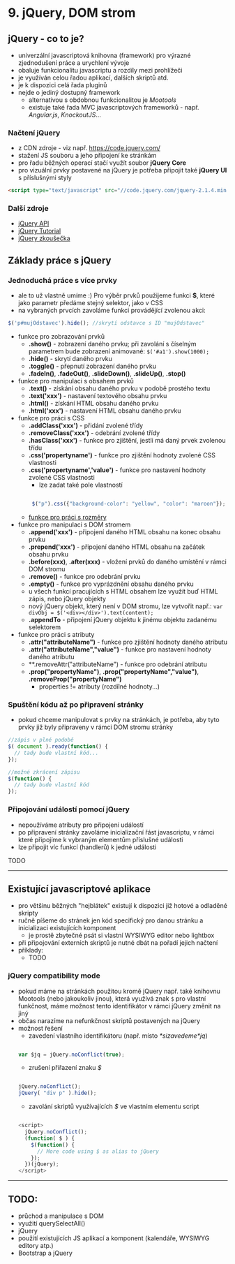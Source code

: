 # 9. jQuery, DOM strom

## jQuery - co to je?
- univerzální javascriptová knihovna (framework) pro výrazné zjednodušení práce a urychlení vývoje
- obaluje funkcionalitu javascriptu a rozdíly mezi prohlížeči
- je využíván celou řadou aplikací, dalších skriptů atd.
- je k dispozici celá řada pluginů
- nejde o jediný dostupný framework
  - alternativou s obdobnou funkcionalitou je *Mootools*
  - existuje také řada MVC javascriptových frameworků - např. *Angular.js*, *KnockoutJS*...

### Načtení jQuery
- z CDN zdroje - viz např. https://code.jquery.com/
- stažení JS souboru a jeho připojení ke stránkám
- pro řadu běžných operací stačí využít soubor **jQuery Core**
- pro vizuální prvky postavené na jQuery je potřeba připojit také **jQuery UI** s příslušnými styly

```html
<script type="text/javascript" src="//code.jquery.com/jquery-2.1.4.min.js" ></script>
```

### Další zdroje
- [jQuery API](https://api.jquery.com/)
- [jQuery Tutorial](http://www.w3schools.com/jquery/)
- [jQuery zkoušečka](http://jquery.jslab.net/zkousecka)

## Základy práce s jQuery

### Jednoduchá práce s více prvky
- ale to už vlastně umíme :) Pro výběr prvků použijeme funkci **$**, které jako parametr předáme stejný selektor, jako v CSS
- na vybraných prvcích zavoláme funkci provádějící zvolenou akci:
```javascript
$('p#mujOdstavec').hide(); //skrytí odstavce s ID "mujOdstavec"
```
- funkce pro zobrazování prvků
  - **.show()** - zobrazení daného prvku; při zavolání s číselným parametrem bude zobrazení animované: ``` $('#a1').show(1000); ```
  - **.hide()** - skrytí daného prvku
  - **.toggle()** - přepnutí zobrazení daného prvku
  - **.fadeIn()**, **.fadeOut()**, **.slideDown()**, **.slideUp()**, **.stop()**
- funkce pro manipulaci s obsahem prvků
  - **.text()** - získání obsahu daného prvku v podobě prostého textu
  - **.text('xxx')** - nastavení textového obsahu prvku
  - **.html()** - získání HTML obsahu daného prvku
  - **.html('xxx')** - nastavení HTML obsahu daného prvku
- funkce pro práci s CSS
  - **.addClass('xxx')** - přidání zvolené třídy
  - **.removeClass('xxx')** - odebrání zvolené třídy
  - **.hasClass('xxx')** - funkce pro zjištění, jestli má daný prvek zvolenou třídu
  - **.css('propertyname')** - funkce pro zjištění hodnoty zvolené CSS vlastnosti
  - **.css('propertyname','value')** - funkce pro nastavení hodnoty zvolené CSS vlastnosti
    - lze zadat také pole vlastností
    ```javascript

     $("p").css({"background-color": "yellow", "color": "maroon"});

    ```
  - [funkce pro práci s rozměry](http://www.w3schools.com/jquery/jquery_dimensions.asp)
- funkce pro manipulaci s DOM stromem
  - **.append('xxx')** - připojení daného HTML obsahu na konec obsahu prvku
  - **.prepend('xxx')** - připojení daného HTML obsahu na začátek obsahu prvku
  - **.before(xxx)**, **.after(xxx)** - vložení prvků do daného umístění v rámci DOM stromu
  - **.remove()** - funkce pro odebrání prvku
  - **.empty()** - funkce pro vyprázdnění obsahu daného prvku
  - u všech funkcí pracujících s HTML obsahem lze využít buď HTML zápis, nebo jQuery objekty
  - nový jQuery objekt, který není v DOM stromu, lze vytvořit např.:
    ```var divObj = $('<div></div>').text(content);```
  - **.appendTo** - připojení jQuery objektu k jinému objektu zadanému selektorem
- funkce pro práci s atributy
  - **.attr("attributeName")** - funkce pro zjištění hodnoty daného atributu
  - **.attr("attributeName","value")** - funkce pro nastavení hodnoty daného atributu
  - **.removeAttr("attributeName") - funkce pro odebrání atributu
  - **.prop("propertyName")**, **.prop("propertyName","value")**, **.removeProp("propertyName")**
    - properties != atributy (rozdílné hodnoty...)

### Spuštění kódu až po připravení stránky
- pokud chceme manipulovat s prvky na stránkách, je potřeba, aby tyto prvky již byly připraveny v rámci DOM stromu stránky
```javascript
//zápis v plné podobě
$( document ).ready(function() {
  // tady bude vlastní kód...
});

//možné zkrácení zápisu
$(function() {
  // tady bude vlastní kód
});
```

### Připojování událostí pomocí jQuery
- nepoužíváme atributy pro připojení událostí
- po připravení stránky zavoláme inicializační řást javascriptu, v rámci které připojíme k vybraným elementům příslušné události
- lze připojit víc funkcí (handlerů) k jedné události

TODO


---


## Existující javascriptové aplikace
- pro většinu běžných "hejblátek" existují k dispozici již hotové a odladěné skripty
- ručně píšeme do stránek jen kód specifický pro danou stránku a inicializaci existujících komponent
  - je prostě zbytečné psát si vlastní WYSIWYG editor nebo lightbox
- při připojování externích skriptů je nutné dbát na pořadí jejich načtení
- příklady:
  - TODO


### jQuery compatibility mode
- pokud máme na stránkách použitou kromě jQuery např. také knihovnu Mootools (nebo jakoukoliv jinou), která využívá znak ```$``` pro vlastní funkčnost, máme možnost tento identifikátor v rámci jQuery změnit na jiný
- občas narazíme na nefunkčnost skriptů postavených na jQuery
- možnost řešení
  - zavedení vlastního identifikátoru (např. místo *$* si zavedeme *$jq*)
  ```javascript

  var $jq = jQuery.noConflict(true);

  ```
  - zrušení přiřazení znaku *$*
  ```javascript

  jQuery.noConflict();
  jQuery( "div p" ).hide();

  ```
  - zavolání skriptů využívajících *$* ve vlastním elementu script
  ```javascript

  <script>
    jQuery.noConflict();
    (function( $ ) {
      $(function() {
        // More code using $ as alias to jQuery
      });
    })(jQuery);
  </script>

  ```

----

## TODO:
- průchod a manipulace s DOM
- využití querySelectAll()
- jQuery
- použití existujících JS aplikací a komponent (kalendáře, WYSIWYG editory atp.)
- Bootstrap a jQuery